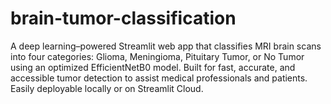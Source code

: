 # brain-tumor-classification
A deep learning–powered Streamlit web app that classifies MRI brain scans into four categories: Glioma, Meningioma, Pituitary Tumor, or No Tumor using an optimized EfficientNetB0 model. Built for fast, accurate, and accessible tumor detection to assist medical professionals and patients. Easily deployable locally or on Streamlit Cloud.
